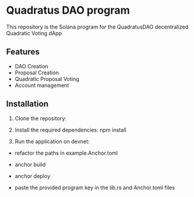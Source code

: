 # Quadratus DAO program

This repository is the Solana program for the QuadratusDAO decentralized Quadratic Voting dApp

## Features

- DAO Creation
- Proposal Creation
- Quadratic Proposal Voting
- Account management

## Installation

1. Clone the repository:

2. Install the required dependencies: npm install

3. Run the application on devnet:

- refactor the paths in example.Anchor.toml

- anchor build

- anchor deploy

- paste the provided program key in the lib.rs and Anchor.toml files
